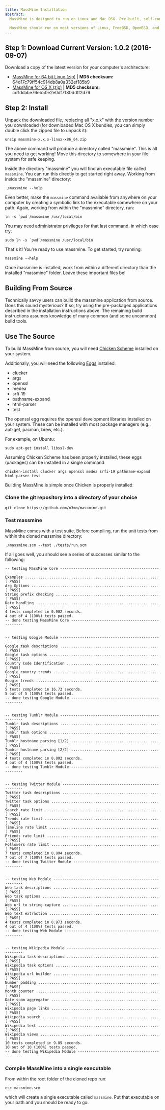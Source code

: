 ```yaml
---
title: MassMine Installation
abstract:
  MassMine is designed to run on Linux and Mac OSX. Pre-built, self-contained application bundles are available for both. Installation is as simple as downloading the latest zip or tarball and unpacking the files. Currently, versions are available for 64 bit operating systems.

  MassMine should run on most versions of Linux, FreeBSD, OpenBSD, and Mac OS X. Savvy users are encouraged to build MassMine from source (and share their experiences). Build instructions follow below.
...
```


## Step 1: Download Current Version: 1.0.2 (2016-09-07)

Download a copy of the latest version for your computer's architecture:
<ul class="install-list">
  <li><a href="http://www.massmine.org/downloads/massmine-1.0.2-linux-x86_64.zip"><i class="fa fa-download"></i>   MassMine for 64 bit Linux (zip)</a> | <b>MD5 checksum:</b> 64d17c79ff54c914db8a0a332ef185b9</li>
  <li><a href="http://www.massmine.org/downloads/massmine-1.0.2-OSX-10.10.5.zip"><i class="fa fa-download"></i>   MassMine for OS X (zip)</a> | <b>MD5 checksum:</b> cd1ddabe76eb50e2e0df7180ddff2d76</li>
</ul>

## Step 2: Install

Unpack the downloaded file, replacing all "x.x.x" with the version number you downloaded (for downloaded Mac OS X bundles, you can simply double click the zipped file to unpack it):

    unzip massmine-x.x.x-linux-x86_64.zip

The above command will produce a directory called "massmine". This is all you need to get working! Move this directory to somewhere in your file system for safe keeping.

Inside the directory "massmine" you will find an executable file called `massmine`. You can run this directly to get started right away. Working from inside the "massmine" directory:

    ./massmine --help

Even better, make the `massmine` command available from anywhere on your computer by creating a symbolic link to the executable somewhere on your path. Again, working from within the "massmine" directory, run:

    ln -s `pwd`/massmine /usr/local/bin

You may need administrator privileges for that last command, in which case try:

    sudo ln -s `pwd`/massmine /usr/local/bin

That's it! You're ready to use massmine. To get started, try running:

    massmine --help

<div class="hint">Once massmine is installed, work from within a different directory than the installed "massmine" folder. Leave these important files be!</div>

## Building From Source

Technically savvy users can build the massmine application from source. Does this sound mysterious? If so, try using the pre-packaged applications described in the installation instructions above. The remaining build instructions assumes knowledge of many common (and some uncommon) build tools.

## Use The Source

To build MassMine from source, you will need [Chicken Scheme](http://www.call-cc.org/) installed on your system.

Additionally, you will need the following [Eggs](http://wiki.call-cc.org/eggs) installed:

* clucker
* args
* openssl
* medea
* srfi-19
* pathname-expand
* html-parser
* test

The openssl egg requires the openssl development libraries installed on your system. These can be installed with most package managers (e.g., apt-get, pacman, brew, etc.).

For example, on Ubuntu:

    sudo apt-get install libssl-dev

Assuming Chicken Scheme has been properly installed, these eggs (packages) can be installed in a single command:

    chicken-install clucker args openssl medea srfi-19 pathname-expand html-parser test

Building MassMine is simple once Chicken is properly installed:

### Clone the git repository into a directory of your choice

    git clone https://github.com/n3mo/massmine.git

### Test massmine

MassMine comes with a test suite. Before compiling, run the unit tests from within the cloned massmine directory:

    ./massmine.scm --test ./tests/run.scm
	
If all goes well, you should see a series of successes similar to the following:

    -- testing MassMine Core -----------------------------------------------------
    Examples ............................................................. [ PASS]
    Arg Options .......................................................... [ PASS]
    String prefix checking ............................................... [ PASS]
    Date handling ........................................................ [ PASS]
    4 tests completed in 0.002 seconds.
    4 out of 4 (100%) tests passed.
    -- done testing MassMine Core ------------------------------------------------
     
     
    -- testing Google Module -----------------------------------------------------
    Google task descriptions ............................................. [ PASS]
    Google task options .................................................. [ PASS]
    Country Code Identification .......................................... [ PASS]
    Google country trends ................................................ [ PASS]
    Google trends ........................................................ [ PASS]
    5 tests completed in 16.72 seconds.
    5 out of 5 (100%) tests passed.
    -- done testing Google Module ------------------------------------------------
     
     
    -- testing Tumblr Module -----------------------------------------------------
    Tumblr task descriptions ............................................. [ PASS]
    Tumblr task options .................................................. [ PASS]
    Tumblr hostname parsing [1/2] ........................................ [ PASS]
    Tumblr hostname parsing [2/2] ........................................ [ PASS]
    4 tests completed in 0.002 seconds.
    4 out of 4 (100%) tests passed.
    -- done testing Tumblr Module ------------------------------------------------
     
     
    -- testing Twitter Module ----------------------------------------------------
    Twitter task descriptions ............................................ [ PASS]
    Twitter task options ................................................. [ PASS]
    Search rate limit .................................................... [ PASS]
    Trends rate limit .................................................... [ PASS]
    Timeline rate limit .................................................. [ PASS]
    Friends rate limit ................................................... [ PASS]
    Followers rate limit ................................................. [ PASS]
    7 tests completed in 0.004 seconds.
    7 out of 7 (100%) tests passed.
    -- done testing Twitter Module -----------------------------------------------
     
     
    -- testing Web Module --------------------------------------------------------
    Web task descriptions ................................................ [ PASS]
    Web task options ..................................................... [ PASS]
    Web url to string capture ............................................ [ PASS]
    Web text extraction .................................................. [ PASS]
    4 tests completed in 0.973 seconds.
    4 out of 4 (100%) tests passed.
    -- done testing Web Module ---------------------------------------------------
     
     
    -- testing Wikipedia Module --------------------------------------------------
    Wikipedia task descriptions .......................................... [ PASS]
    Wikipedia task options ............................................... [ PASS]
    Wikipedia url builder ................................................ [ PASS]
    Number padding ....................................................... [ PASS]
    Month counter ........................................................ [ PASS]
    Date span aggregator ................................................. [ PASS]
    Wikipedia page links ................................................. [ PASS]
    Wikipedia search ..................................................... [ PASS]
    Wikipedia text ....................................................... [ PASS]
    Wikipedia views ...................................................... [ PASS]
    10 tests completed in 9.85 seconds.
    10 out of 10 (100%) tests passed.
    -- done testing Wikipedia Module ---------------------------------------------

### Compile MassMine into a single executable

From within the root folder of the cloned repo run:

    csc massmine.scm

which will create a single executable called `massmine`. Put that executable on your path and you should be ready to go.
